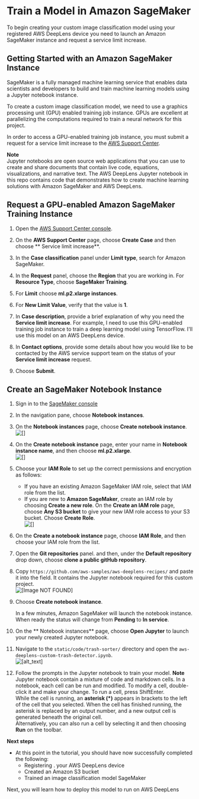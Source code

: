 # Train a Model in Amazon SageMaker<a name="deeplens-getting-started-launch-sagemaker"></a>

To begin creating your custom image classification model using your registered AWS DeepLens device you need to launch an Amazon SageMaker instance and request a service limit increase\. 

## Getting Started with an Amazon SageMaker Instance<a name="getting-started-sagemaker-instance"></a>

SageMaker is a fully managed machine learning service that enables data scientists and developers to build and train machine learning models using a Jupyter notebook instance\. 

To create a custom image classification model, we need to use a graphics processing unit \(GPU\) enabled training job instance\. GPUs are excellent at parallelizing the computations required to train a neural network for this project\. 

In order to access a GPU\-enabled training job instance, you must submit a request for a service limit increase to the [ AWS Support Center](https://console.aws.amazon.com/support/home?#/case/create)\. 

**Note**  
Jupyter notebooks are open source web applications that you can use to create and share documents that contain live code, equations, visualizations, and narrative text\. The AWS DeepLens Jupyter notebook in this repo contains code that demonstrates how to create machine learning solutions with Amazon SageMaker and AWS DeepLens\. 

## Request a GPU\-enabled Amazon SageMaker Training Instance<a name="request-gpu-enabled-sagemaker-instance"></a>

1. Open the [AWS Support Center console](https://console.aws.amazon.com/support/home#/case/create)\.

1. On the **AWS Support Center** page, choose **Create Case** and then choose ** Service limit increase**\.

1. In the **Case classification** panel under **Limit type**, search for Amazon SageMaker\.

1. In the **Request** panel, choose the **Region** that you are working in\. For **Resource Type**, choose **SageMaker Training**\. 

1. For **Limit** choose **ml\.p2\.xlarge instances**\.

1. For **New Limit Value**, verify that the value is **1**\.

1. In **Case description**, provide a brief explanation of why you need the **Service limit increase**\. For example, I need to use this GPU\-enabled training job instance to train a deep learning model using TensorFlow\. I'll use this model on an AWS DeepLens device\. 

1.  In **Contact options**, provide some details about how you would like to be contacted by the AWS service support team on the status of your **Service limit increase** request\. 

1. Choose **Submit**\.

## Create an SageMaker Notebook Instance<a name="create-sagemaker-instance"></a>

1. Sign in to the [SageMaker console](https://console.aws.amazon.com/sagemaker/home?region=us-east-1#/dashboard)

1. In the navigation pane, choose **Notebook instances**\.

1. On the **Notebook instances** page, choose **Create notebook instance**\.  
![\[\]](http://docs.aws.amazon.com/deeplens/latest/dg/images/get-started-5-notebook-create.png)

1. On the **Create notebook instance** page, enter your name in **Notebook instance name**, and then choose **ml\.p2\.xlarge**\.   
![\[\]](http://docs.aws.amazon.com/deeplens/latest/dg/images/get-started-6-notebook-name.png)

1. Choose your **IAM Role** to set up the correct permissions and encryption as follows: 
   + If you have an existing Amazon SageMaker IAM role, select that IAM role from the list\.
   + If you are new to **Amazon SageMaker**, create an IAM role by choosing **Create a new role**\. On the **Create an IAM role** page, choose **Any S3 bucket** to give your new IAM role access to your S3 bucket\. Choose **Create Role**\.  
![\[\]](http://docs.aws.amazon.com/deeplens/latest/dg/images/get-started-7-notebook-iam.png)

1. On the **Create a notebook instance** page, choose **IAM Role**, and then choose your IAM role from the list\. 

1. Open the **Git repositories** panel\. and then, under the **Default repository** drop down, choose **clone a public gitHub repository**\. 

1.  Copy `https://github.com/aws-samples/aws-deeplens-recipes/` and paste it into the field\. It contains the Jupyter notebook required for this custom project\.   
![\[Image NOT FOUND\]](http://docs.aws.amazon.com/deeplens/latest/dg/images/sagemaker-create-notebook.png)

1. Choose **Create notebook instance**\.

   In a few minutes, Amazon SageMaker will launch the notebook instance\. When ready the status will change from **Pending** to **In service**\. 

1. On the ** Notebook instances** page, choose **Open Jupyter** to launch your newly created Jupyter notebook\. 

1. Navigate to the `static/code/trash-sorter/` directory and open the `aws-deeplens-custom-trash-detector.ipynb`\.  
![\[alt_text\]](http://docs.aws.amazon.com/deeplens/latest/dg/images/jupyter-launch-page.png)

1. Follow the prompts in the Jupyter notebook to train your model\.
**Note**  
Jupyter notebook contain a mixture of code and markdown cells\. In a notebook, each cell can be run and modified\. To modify a cell, double\-click it and make your change\. To run a cell, press ShiftEnter\.   
While the cell is running, an **asterisk \(\*\)** appears in brackets to the left of the cell that you selected\. When the cell has finished running, the asterisk is replaced by an output number, and a new output cell is generated beneath the original cell\.   
Alternatively, you can also run a cell by selecting it and then choosing **Run** on the toolbar\.

**Next steps**
+ At this point in the tutorial, you should have now successfully completed the following:
  + Registering \. your AWS DeepLens device
  + Created an Amazon S3 bucket
  +  Trained an image classification model SageMaker

Next, you will learn how to deploy this model to run on AWS DeepLens